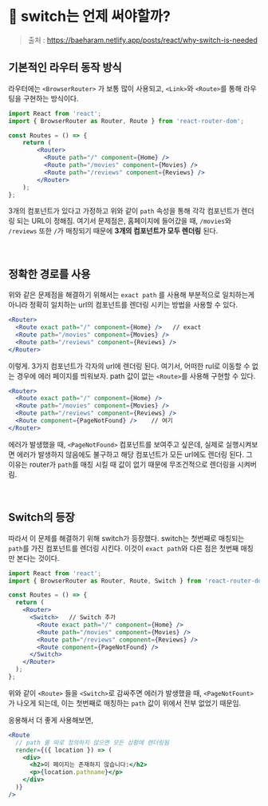 # 📌 switch는 언제 써야할까?

> 출처 : https://baeharam.netlify.app/posts/react/why-switch-is-needed

## 기본적인 라우터 동작 방식

라우터에는 `<BrowserRouter>` 가 보통 많이 사용되고, `<Link>`와 `<Route>`를 통해 라우팅을 구현하는 방식이다.

```jsx
import React from 'react';
import { BrowserRouter as Router, Route } from 'react-router-dom';

const Routes = () => {
    return (
    	<Router>
          <Route path="/" component={Home} />
          <Route path="/movies" component={Movies} />
          <Route path="/reviews" component={Reviews} />
        </Router>
    );
};
```

3개의 컴포넌트가 있다고 가정하고 위와 같이 `path` 속성을 통해 각각 컴포넌트가 렌더링 되는 URL이 정해짐. 여기서 문제점은, 홈페이지에 들어갔을 때, `/movies`와 `/reviews` 또한 `/`가 매칭되기 때문에 **3개의 컴포넌트가 모두 렌더링** 된다.

<br/>

## 정확한 경로를 사용

위와 같은 문제점을 해결하기 위해서는 `exact path` 를 사용해 부분적으로 일치하는게 아니라 정확히 일치하는 url의 컴포넌트를 렌더링 시키는 방법을 사용할 수 있다.

```jsx
<Router>
  <Route exact path="/" component={Home} />   // exact
  <Route path="/movies" component={Movies} />
  <Route path="/reviews" component={Reviews} />
</Router>
```

이렇게. 3가지 컴포넌트가 각자의 url에 렌더링 된다. 여기서, 어떠한 rul로 이동할 수 없는 경우에 에러 페이지를 띄워보자. path 값이 없는 `<Route>`를 사용해 구현할 수 있다.

```jsx
<Router>
  <Route exact path="/" component={Home} />
  <Route path="/movies" component={Movies} />
  <Route path="/reviews" component={Reviews} />
  <Route component={PageNotFound} />    // 여기
</Router>
```

에러가 발생했을 때, `<PageNotFound>` 컴포넌트를 보여주고 싶은데, 실제로 실행시켜보면 에러가 발생하지 않음에도 불구하고 해당 컴포넌트가 모든 url에도 렌더링 된다. 그 이유는 router가 `path`를 매칭 시킬 때 값이 없기 때문에 무조건적으로 렌더링을 시켜버림.

<br/>

## Switch의 등장

따라서 이 문제를 해결하기 위해 switch가 등장했다. switch는 첫번째로 매칭되는 `path`를 가진 컴포넌트를 렌더링 시킨다. 이것이 `exact path`와 다른 점은 첫번째 매칭만 본다는 것이다.

```jsx
import React from 'react';
import { BrowserRouter as Router, Route, Switch } from 'react-router-dom';

const Routes = () => {
  return (
    <Router>
      <Switch>   // Switch 추가
        <Route exact path="/" component={Home} />
        <Route path="/movies" component={Movies} />
        <Route path="/reviews" component={Reviews} />
        <Route component={PageNotFound} />
      </Switch>
    </Router>
  );
};
```

위와 같이 `<Route>` 들을 `<Switch>`로 감싸주면 에러가 발생했을 때, `<PageNotFount>` 가 나오게 되는데, 이는 첫번째로 매칭하는 `path` 값이 위에서 전부 없었기 때문임.

응용해서 더 좋게 사용해보면,

```jsx
<Route
  // path 를 따로 정의하지 않으면 모든 상황에 렌더링됨
  render={({ location }) => (
    <div>
      <h2>이 페이지는 존재하지 않습니다:</h2>
      <p>{location.pathname}</p>
    </div>
  )}
/>
```


